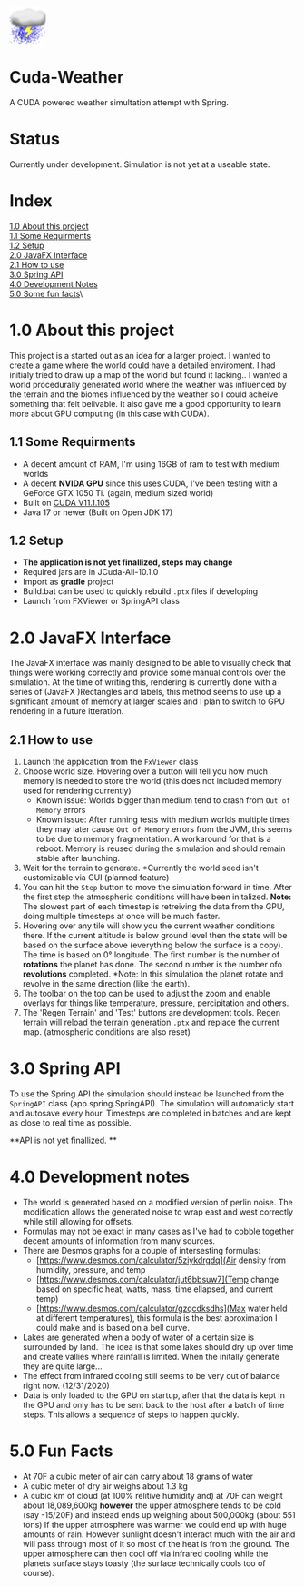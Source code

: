 ![poorly drawn rain cloud icon](https://raw.githubusercontent.com/TheIncgi/Cuda-Weather/master/src/app/storm.png?token=AHG3CNBVK33XY24W2T7DHKK765ZL4 "Poorly drawn rain cloud icon")
# Cuda-Weather
A CUDA powered weather simultation attempt with Spring.

# Status
Currently under development. Simulation is not yet at a useable state.

# Index
[1.0 About this project](#section-1.0)\
  [1.1 Some Requirments](#section-1.1)\
  [1.2 Setup](#section-1.2)\
[2.0 JavaFX Interface](#section-2.0)\
  [2.1 How to use](#section-2.1)\
[3.0 Spring API](#section-3.0)\
[4.0 Development Notes](#section-4.0)\
[5.0 Some fun facts](#section-5.0)\

<div id="section-1.0"></div>

# 1.0 About this project
  This project is a started out as an idea for a larger project. I wanted to create a game where
the world could have a detailed enviroment. I had initialy tried to draw up a map of the world but found it lacking..
I wanted a world procedurally generated world where the weather was influenced by the terrain and the biomes influenced by the weather so I
could acheive something that felt belivable. It also gave me a good opportunity to learn more about GPU computing (in this case with CUDA).

<div id="section-1.1"></div>

## 1.1 Some Requirments

 - A decent amount of RAM, I'm using 16GB of ram to test with medium worlds
 - A decent **NVIDA GPU** since this uses CUDA, I've been testing with a GeForce GTX 1050 Ti. (again, medium sized world)
 - Built on [CUDA V11.1.105](https://developer.nvidia.com/cuda-11.1.1-download-archive)
 - Java 17 or newer (Built on Open JDK 17)
 
 <div id="section-1.2"></div>
 
## 1.2 Setup

 - **The application is not yet finallized, steps may change**
 - Required jars are in JCuda-All-10.1.0
 - Import as **gradle** project
 - Build.bat can be used to quickly rebuild `.ptx` files if developing
 - Launch from FXViewer or SpringAPI class

<div id="section-2.0"></div>

# 2.0 JavaFX Interface

The JavaFX interface was mainly designed to be able to visually check that things were working correctly and provide some manual controls
over the simulation.
At the time of writing this, rendering is currently done with a series of (JavaFX )Rectangles and labels, this method seems to use up a significant amount of memory at
larger scales and I plan to switch to GPU rendering in a future itteration.

<div id="section-2.1"></div>

## 2.1 How to use

1. Launch the application from the `FxViewer` class
2. Choose world size. Hovering over a button will tell you how much memory is needed to store the world (this does not included memory used for rendering currently)
   * Known issue: Worlds bigger than medium tend to crash from `Out of Memory` errors
   * Known issue: After running tests with medium worlds multiple times they may later cause `Out of Memory` errors from the JVM, this seems to be due to memory fragmentation.
                  A workaround for that is a reboot. Memory is reused during the simulation and should remain stable after launching.
3. Wait for the terrain to generate. *Currently the world seed isn't customizable via GUI (planned feature)
4. You can hit the `Step` button to move the simulation forward in time. After the first step the atmospheric conditions will have been initalized.
   **Note:** The slowest part of each timestep is retreiving the data from the GPU, doing multiple timesteps at once will be much faster.
5. Hovering over any tile will show you the current weather conditions there. If the current altitude is below ground level then the state will be based on 
   the surface above (everything below the surface is a copy).
   The time is based on 0° longitude. The first number is the number of **rotations** the planet has done. The second number is the number ofo **revolutions** completed.
   *Note: In this simulation the planet rotate and revolve in the same direction (like the earth).
6. The toolbar on the top can be used to adjust the zoom and enable overlays for things like temperature, pressure, percipitation and others.
7. The 'Regen Terrain' and 'Test' buttons are development tools.
   Regen terrain will reload the terrain generation `.ptx` and replace the current map. (atmospheric conditions are also reset)
   
<div id="section-3.0"></div>

# 3.0 Spring API

To use the Spring API the simulation should instead be launched from the `SpringAPI` class (app.spring.SpringAPI).
The simulation will automaticly start and autosave every hour. Timesteps are completed in batches and are kept as close to real time as possible.

**API is not yet finallized. **

<div id="section-4.0"></div>

# 4.0 Development notes

 - The world is generated based on a modified version of perlin noise. The modification allows the generated noise to wrap east and west correctly while still allowing for offsets.
 - Formulas may not be exact in many cases as I've had to cobble together decent amounts of information from many sources.
 - There are Desmos graphs for a couple of intersesting formulas:
   - [https://www.desmos.com/calculator/5ziykdrgdq](Air density from humidity, pressure, and temp
   - [https://www.desmos.com/calculator/jut6bbsuw7](Temp change based on specific heat, watts, mass, time ellapsed, and current temp)
   - [https://www.desmos.com/calculator/gzqcdksdhs](Max water held at different temperatures), this formula is the best aproximation I could make and is based on a bell curve.
 - Lakes are generated when a body of water of a certain size is surrounded by land. The idea is that some lakes should dry up over time and create vallies where rainfall is limited.
   When the initally generate they are quite large...
 - The effect from infrared cooling still seems to be very out of balance right now. (12/31/2020)
 - Data is only loaded to the GPU on startup, after that the data is kept in the GPU and only has to be sent back to the host after a batch of time steps. This allows a sequence of steps to happen quickly.

<div id="section-5.0"></div>

 # 5.0 Fun Facts

 - At 70F a cubic meter of air can carry about 18 grams of water
 - A cubic meter of dry air weighs about 1.3 kg
 - A cubic km of cloud (at 100% relitive humidity and) at 70F can weight about 18,089,600kg **however** the upper atmosphere tends to be cold (say -15/20F) and instead ends up weighing about
   500,000kg (about 551 tons)
   If the upper atmosphere was warmer we could end up with huge amounts of rain. However sunlight doesn't interact much with the air and will pass through most of it so most of the heat is from the ground.
   The upper atmosphere can then cool off via infrared cooling while the planets surface stays toasty (the surface technically cools too of course).
